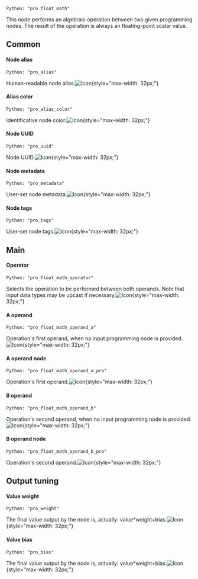 `Python: "pro_float_math"`

This node performs an algebraic operation between two given programming nodes. The result of the operation is always an floating-point scalar value.
## Common

#### Node alias
`Python: "pro_alias"`

Human-readable node alias.![Icon](pro_float_math_swatch.png "Icon"){style="max-width: 32px;"}


#### Alias color
`Python: "pro_alias_color"`

Identificative node color.![Icon](pro_float_math_swatch.png "Icon"){style="max-width: 32px;"}


#### Node UUID
`Python: "pro_uuid"`

Node UUID.![Icon](pro_float_math_swatch.png "Icon"){style="max-width: 32px;"}


#### Node metadata
`Python: "pro_metadata"`

User-set node metadata.![Icon](pro_float_math_swatch.png "Icon"){style="max-width: 32px;"}


#### Node tags
`Python: "pro_tags"`

User-set node tags.![Icon](pro_float_math_swatch.png "Icon"){style="max-width: 32px;"}


## Main

#### Operator
`Python: "pro_float_math_operator"`

Selects the operation to be performed between both operands. Note that input data types may be upcast if necessary.![Icon](pro_float_math_swatch.png "Icon"){style="max-width: 32px;"}


#### A operand
`Python: "pro_float_math_operand_a"`

Operation's first operand, when no input programming node is provided.![Icon](pro_float_math_swatch.png "Icon"){style="max-width: 32px;"}


#### A operand node
`Python: "pro_float_math_operand_a_pro"`

Operation's first operand.![Icon](pro_float_math_swatch.png "Icon"){style="max-width: 32px;"}


#### B operand
`Python: "pro_float_math_operand_b"`

Operation's second operand, when no input programming node is provided.![Icon](pro_float_math_swatch.png "Icon"){style="max-width: 32px;"}


#### B operand node
`Python: "pro_float_math_operand_b_pro"`

Operation's second operand.![Icon](pro_float_math_swatch.png "Icon"){style="max-width: 32px;"}


## Output tuning

#### Value weight
`Python: "pro_weight"`

The final value output by the node is, actually: value*weight+bias.![Icon](pro_float_math_swatch.png "Icon"){style="max-width: 32px;"}


#### Value bias
`Python: "pro_bias"`

The final value output by the node is, actually: value*weight+bias.![Icon](pro_float_math_swatch.png "Icon"){style="max-width: 32px;"}


